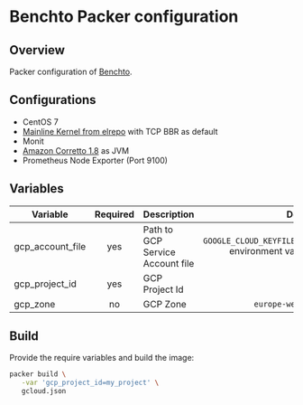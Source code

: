# Benchto Packer configuration

## Overview

Packer configuration of [Benchto](https://github.com/prestosql/benchto).

## Configurations

- CentOS 7
- [Mainline Kernel from elrepo](https://elrepo.org/tiki/kernel-ml) with TCP BBR as default
- Monit
- [Amazon Corretto 1.8](https://aws.amazon.com/corretto/) as JVM
- Prometheus Node Exporter (Port 9100)

## Variables

| Variable         | Required | Description                      |                                          Default |
| ---------------- | :------: | -------------------------------- | -----------------------------------------------: |
| gcp_account_file |   yes    | Path to GCP Service Account file | `GOOGLE_CLOUD_KEYFILE_JSON` environment variable |
| gcp_project_id   |   yes    | GCP Project Id                   |                                                  |
| gcp_zone         |    no    | GCP Zone                         |                                 `europe-west1-d` |

## Build

Provide the require variables and build the image:

```sh
packer build \
   -var 'gcp_project_id=my_project' \
   gcloud.json
```

